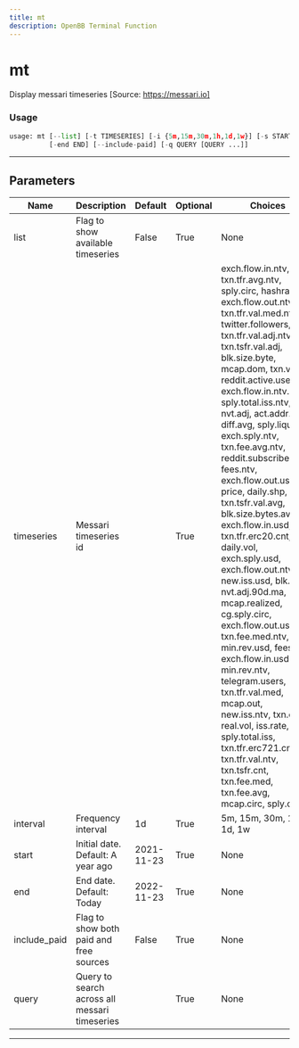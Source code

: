 ```yaml
---
title: mt
description: OpenBB Terminal Function
---
```


# mt

Display messari timeseries [Source: https://messari.io]

### Usage

```python
usage: mt [--list] [-t TIMESERIES] [-i {5m,15m,30m,1h,1d,1w}] [-s START]
          [-end END] [--include-paid] [-q QUERY [QUERY ...]]
```

---

## Parameters

| Name | Description | Default | Optional | Choices |
| ---- | ----------- | ------- | -------- | ------- |
| list | Flag to show available timeseries | False | True | None |
| timeseries | Messari timeseries id |  | True | exch.flow.in.ntv, txn.tfr.avg.ntv, sply.circ, hashrate, exch.flow.out.ntv.incl, txn.tfr.val.med.ntv, twitter.followers, txn.tfr.val.adj.ntv, txn.tsfr.val.adj, blk.size.byte, mcap.dom, txn.vol, reddit.active.users, exch.flow.in.ntv.incl, sply.total.iss.ntv, nvt.adj, act.addr.cnt, diff.avg, sply.liquid, exch.sply.ntv, txn.fee.avg.ntv, reddit.subscribers, fees.ntv, exch.flow.out.usd.incl, price, daily.shp, txn.tsfr.val.avg, blk.size.bytes.avg, exch.flow.in.usd, txn.tfr.erc20.cnt, daily.vol, exch.sply.usd, exch.flow.out.ntv, new.iss.usd, blk.cnt, nvt.adj.90d.ma, mcap.realized, cg.sply.circ, exch.flow.out.usd, txn.fee.med.ntv, min.rev.usd, fees, exch.flow.in.usd.incl, min.rev.ntv, telegram.users, txn.tfr.val.med, mcap.out, new.iss.ntv, txn.cnt, real.vol, iss.rate, sply.total.iss, txn.tfr.erc721.cnt, txn.tfr.val.ntv, txn.tsfr.cnt, txn.fee.med, txn.fee.avg, mcap.circ, sply.out |
| interval | Frequency interval | 1d | True | 5m, 15m, 30m, 1h, 1d, 1w |
| start | Initial date. Default: A year ago | 2021-11-23 | True | None |
| end | End date. Default: Today | 2022-11-23 | True | None |
| include_paid | Flag to show both paid and free sources | False | True | None |
| query | Query to search across all messari timeseries |  | True | None |

---
